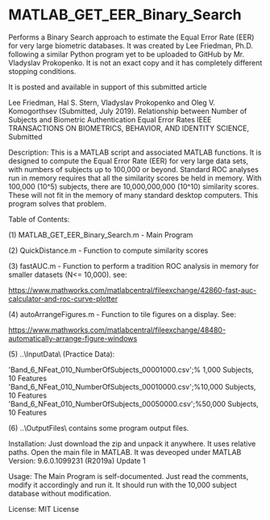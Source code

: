 # MATLAB_GET_EER_Binary_Search

Performs a Binary Search approach to estimate the Equal Error Rate (EER) for very large biometric databases. It was created by Lee Friedman, Ph.D. following a similar Python program yet to be uploaded to GitHub by Mr. Vladyslav Prokopenko.  It is not an exact copy and it has completely different stopping conditions.

It is posted and available in support of this submitted article 

Lee Friedman, Hal S. Stern, Vladyslav Prokopenko and Oleg V. Komogorthsev (Submitted, July 2019).
Relationship between Number of Subjects and Biometric Authentication Equal Error Rates
IEEE TRANSACTIONS ON BIOMETRICS, BEHAVIOR, AND IDENTITY SCIENCE, Submitted

Description: This is a MATLAB script and associated MATLAB functions. It is designed to compute the Equal Error Rate (EER) for very large data sets, with numbers of subjects up to 100,000 or beyond.  Standard ROC analyses run in memory requires that all the similarity scores be held in memory.  With 100,000 (10^5) subjects, there are 10,000,000,000 (10^10) similarity scores.  These will not fit in the memory of many standard desktop computers.   This program solves that problem.


Table of Contents: 

(1) MATLAB_GET_EER_Binary_Search.m - Main Program

(2) QuickDistance.m - Function to compute similarity scores

(3) fastAUC.m - Function to perform a tradition ROC analysis in memory for smaller datasets (N<= 10,000).
see:  

https://www.mathworks.com/matlabcentral/fileexchange/42860-fast-auc-calculator-and-roc-curve-plotter

(4) autoArrangeFigures.m - Function to tile figures on a display.  See: 

https://www.mathworks.com/matlabcentral/fileexchange/48480-automatically-arrange-figure-windows

(5) ..\InputData\ (Practice Data):

'Band_6_NFeat_010_NumberOfSubjects_00001000.csv';% 1,000 Subjects, 10 Features
'Band_6_NFeat_010_NumberOfSubjects_00010000.csv';%10,000 Subjects, 10 Features
'Band_6_NFeat_010_NumberOfSubjects_00050000.csv';%50,000 Subjects, 10 Features

(6) ..\OutputFiles\ contains some program output files.

Installation: Just download the zip and unpack it anywhere.  It uses relative paths. Open the main file in MATLAB. It was deveoped under MATLAB Version: 9.6.0.1099231 (R2019a) Update 1

Usage: The Main Program is self-documented. Just read the comments, modify it accordingly and run it.  It should run with the 10,000 subject database without modification.

License: MIT License
